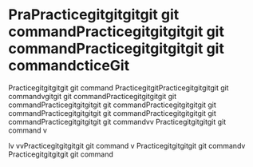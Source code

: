 # PraPracticegitgitgitgit git commandPracticegitgitgitgit git commandPracticegitgitgitgit git commandcticeGit
Practicegitgitgitgit git command
PracticegitgitPracticegitgitgitgit git commandvgitgit git commandPracticegitgitgitgit git commandPracticegitgitgitgit git commandPracticegitgitgitgit git commandPracticegitgitgitgit git commandPracticegitgitgitgit git commandPracticegitgitgitgit git commandvv
Practicegitgitgitgit git command
v

lv
vvPracticegitgitgitgit git command
v
Practicegitgitgitgit git commandv
Practicegitgitgitgit git command
